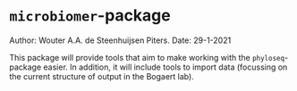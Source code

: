 # `microbiomer`-package

Author: Wouter A.A. de Steenhuijsen Piters.
Date: 29-1-2021

This package will provide tools that aim to make working with the `phyloseq`-package easier. In addition, it will include tools to import data (focussing on the current structure of output in the Bogaert lab).
